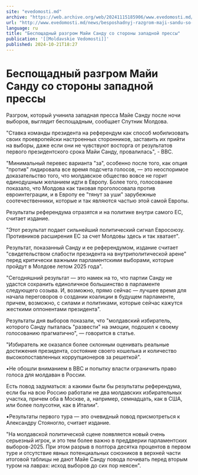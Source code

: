 ```yaml
---
site: "evedomosti.md"
archive: "https://web.archive.org/web/20241115185906/www.evedomosti.md/news/besposhadnyj-razgrom-maji-sandu-so-storony-zapadnoj-pressy"
url: "http://www.evedomosti.md/news/besposhadnyj-razgrom-maji-sandu-so-storony-zapadnoj-pressy"
language: ru
title: "Беспощадный разгром Майи Санду со стороны западной прессы"
publication: '[[Moldavskie Vedomosti]]'
published: 2024-10-21T18:27
---
```


# Беспощадный разгром Майи Санду со стороны западной прессы

Разгром, который учинила западная пресса Майе Санду после ночи выборов, выглядит беспощадным, сообщает Спутник Молдова.

"Ставка команды президента на референдум как способ мобилизовать своих проевропейски настроенных сторонников, заставить их прийти на выборы, даже если они не чувствуют восторга от результатов первого президентского срока Майи Санду, провалилась", - BBC.

"Минимальный перевес варианта "за", особенно после того, как опция "против" лидировала все время подсчета голосов, — это неоспоримое доказательство того, что молдавское общество вовсе не горит единодушным желанием идти в Европу. Более того, голосование показало, что Молдова как таковая проголосовала против евроинтеграции, и в Европу ее "тянут за уши" зарубежные соотечественники, которые и так являются частью этой самой Европы.

Результаты референдума отразятся и на политике внутри самого ЕС, считает издание.

"Этот результат подает сильнейший политический сигнал Евросоюзу. Противников расширения ЕС за счет Молдовы здесь и так хватает".

Результат, показанный Санду и ее референдумом, издание считает "свидетельством слабости президента на внутриполитической арене" перед критически важными парламентскими выборами, которые пройдут в Молдове летом 2025 года".

"Сегодняшний результат — это намек на то, что партии Санду не удастся сохранить единоличное большинство в парламенте следующего созыва. И, возможно, прямо сейчас — лучшее время для начала переговоров о создании коалиции в будущем парламенте, причем, возможно, с силами и политиками, которые сейчас кажутся жесткими оппонентами президента".

Результаты дня выборов показали, что "молдавский избиратель, которого Санду пыталась "развести" на эмоции, подошел к своему голосованию прагматично", — говорится в статье.

"Избиратель же оказался более склонным оценивать реальные достижения президента, состояние своего кошелька и количество высокопоставленных коррупционеров за решеткой".

▪️Не обошли вниманием в BBC и попытку власти ограничить право голоса для молдаван в России.

Есть повод задуматься: а какими были бы результаты референдума, если бы на всю Россию работали не два молдавских избирательных участка, причем оба в Москве, а, например, семнадцать, как в США, или более полусотни, как в Италии".

▪️Результаты первого тура — это очевидный повод присмотреться к Александру Стояногло, считает издание.

"На молдавской политической сцене появляется новый очень серьезный игрок, и это тем более важно в преддверии парламентских выборов-2025. При этом разрыв в полтора десятка процентов в первом туре и отсутствие явных потенциальных союзников в верхней части итоговой таблицы не дают Майе Санду повода почивать перед вторым туром на лаврах: исход выборов до сих пор неясен".
